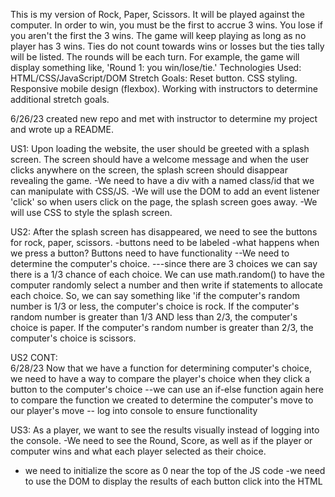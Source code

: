 This is my version of Rock, Paper, Scissors. It will be played against the computer. In order to win, you must be the first to accrue 3 wins. You lose if you aren't the first the 3 wins. The game will keep playing as long as no player has 3 wins. Ties do not count towards wins or losses but the ties tally will be listed. The rounds will be each turn. For example, the game will display something like, 'Round 1: you win/lose/tie.'
Technologies Used: HTML/CSS/JavaScript/DOM
Stretch Goals: Reset button. CSS styling. Responsive mobile design (flexbox). Working with instructors to determine additional stretch goals.

6/26/23 created new repo and met with instructor to determine my project and wrote up a README.

US1: Upon loading the website, the user should be greeted with a splash screen. The screen should have a welcome message and when the user clicks anywhere on the screen, the splash screen should disappear revealing the game.
  -We need to have a div with a named class/id that we can manipulate with CSS/JS.
  -We will use the DOM to add an event listener 'click' so when users click on the page, the splash screen goes away.
  -We will use CSS to style the splash screen.

US2: After the splash screen has disappeared, we need to see the buttons for rock, paper, scissors. 
  -buttons need to be labeled 
  -what happens when we press a button? Buttons need to have functionality
    --We need to determine the computer's choice.
      ---since there are 3 choices we can say there is a 1/3 chance of each choice. We can use math.random() to have the computer randomly select a number and then write if statements to allocate each choice. So, we can say something like 'if the computer's random number is 1/3 or less, the computer's choice is rock. If the computer's random number is greater than 1/3 AND less than 2/3, the computer's choice is paper. If the computer's random number is greater than 2/3, the computer's choice is scissors.
    
US2 CONT:    
    6/28/23
    Now that we have a function for determining computer's choice, we need to have a way to compare the player's choice when they click a button to the computer's choice
      --we can use an if-else function again here to compare the function we created to determine the computer's move to our player's move
      -- log into console to ensure functionality

US3: As a player, we want to see the results visually instead of logging into the console.
  -We need to see the Round, Score, as well as if the player or computer wins and what each player selected as their choice.
  - we need to initialize the score as 0 near the top of the JS code
  -we need to use the DOM to display the results of each button click into the HTML